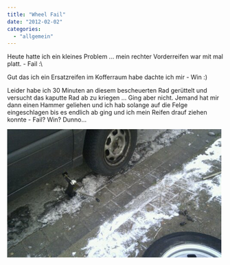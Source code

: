 ```yaml
---
title: "Wheel Fail"
date: "2012-02-02"
categories: 
  - "allgemein"
---
```


Heute hatte ich ein kleines Problem ... mein rechter Vorderreifen war mit mal platt. - Fail :\\

Gut das ich ein Ersatzreifen im Kofferraum habe dachte ich mir - Win :)

Leider habe ich 30 Minuten an diesem bescheuerten Rad gerüttelt und versucht das kaputte Rad ab zu kriegen ... Ging aber nicht. Jemand hat mir dann einen Hammer geliehen und ich hab solange auf die Felge eingeschlagen bis es endlich ab ging und ich mein Reifen drauf ziehen konnte - Fail? Win? Dunno...

![image](images/wpid-IMAG0139.jpg)
